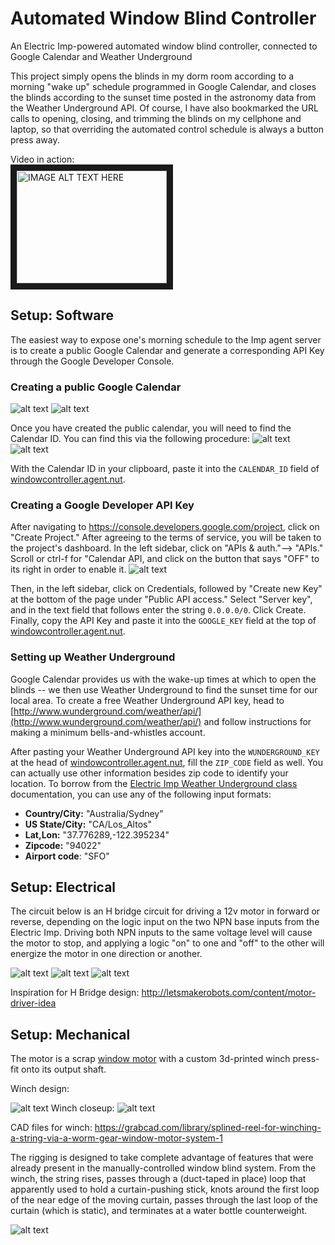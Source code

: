 # Automated Window Blind Controller
An Electric Imp-powered automated window blind controller, connected to Google Calendar and Weather Underground

This project simply opens the blinds in my dorm room according to a morning "wake up" schedule programmed in Google Calendar, and closes the blinds according to the sunset time posted in the astronomy data from the Weather Underground API. Of course, I have also bookmarked the URL calls to opening, closing, and trimming the blinds on my cellphone and laptop, so that overriding the automated control schedule is always a button press away.

Video in action:      
<a href="http://www.youtube.com/watch?feature=player_embedded&v=Lm1xPXeB1SU" target="_blank"><img src="http://img.youtube.com/vi/Lm1xPXeB1SU/0.jpg" 
alt="IMAGE ALT TEXT HERE" width="240" height="180" border="10" /></a>

## Setup: Software

The easiest way to expose one's morning schedule to the Imp agent server is to create a public Google Calendar and generate a corresponding API Key through the Google Developer Console.

### Creating a public Google Calendar

![alt text](http://i.imgur.com/eQKIOjj.png "Creating a Calendar")
![alt text](http://i.imgur.com/hhjkcMW.png "Making it public")

Once you have created the public calendar, you will need to find the Calendar ID. You can find this via the following procedure: 
![alt text](http://i.imgur.com/gNnytCq.png "Calendar settings")
![alt text](http://i.imgur.com/W75srge.png "Getting Calendar ID")

With the Calendar ID in your clipboard, paste it into the `CALENDAR_ID` field of [windowcontroller.agent.nut](https://github.com/acarrillo/window-blind-controller/blob/master/windowcontroller.agent.nut).

### Creating a Google Developer API Key
After navigating to https://console.developers.google.com/project, click on "Create Project." After agreeing to the terms of service, you will be taken to the project's dashboard. In the left sidebar, click on "APIs & auth."--> "APIs." Scroll or ctrl-f for "Calendar API, and click on the button that says "OFF" to its right in order to enable it.
![alt text](http://i.imgur.com/hWEXfDG.png "Getting Calendar ID")

Then, in the left sidebar, click on Credentials, followed by "Create new Key" at the bottom of the page under "Public API access." Select "Server key", and in the text field that follows enter the string `0.0.0.0/0`. Click Create. Finally, copy the API Key and paste it into the `GOOGLE_KEY` field at the top of [windowcontroller.agent.nut](https://github.com/acarrillo/window-blind-controller/blob/master/windowcontroller.agent.nut).

### Setting up Weather Underground

Google Calendar provides us with the wake-up times at which to open the blinds -- we then use Weather Underground to find the sunset time for our local area. To create a free Weather Underground API key, head to [http://www.wunderground.com/weather/api/](http://www.wunderground.com/weather/api/) and follow instructions for making a minimum bells-and-whistles account.

After pasting your Weather Underground API key into the `WUNDERGROUND_KEY` at the head of [windowcontroller.agent.nut](https://github.com/acarrillo/window-blind-controller/blob/master/windowcontroller.agent.nut), fill the `ZIP_CODE` field as well. You can actually use other information besides zip code to identify your location. To borrow from the [Electric Imp Weather Underground class](https://github.com/electricimp/reference/tree/master/webservices/wunderground) documentation, you can use any of the following input formats:

- **Country/City:** "Australia/Sydney"
- **US State/City:** "CA/Los_Altos"
- **Lat,Lon:** "37.776289,-122.395234"
- **Zipcode:** "94022"
- **Airport code**: "SFO"


## Setup: Electrical

The circuit below is an H bridge circuit for driving a 12v motor in forward or reverse, depending on the logic input on the two NPN base inputs from the Electric Imp. Driving both NPN inputs to the same voltage level will cause the motor to stop, and applying a logic "on" to one and "off" to the other will energize the motor in one direction or another.

![alt text](http://i.imgur.com/6yY9EK2.png "Circuit schematic")
![alt text](http://i.imgur.com/kK7122n.jpg "Breadboard")
![alt text](http://i.imgur.com/hWy6xdu.jpg "Winch")

Inspiration for H Bridge design: http://letsmakerobots.com/content/motor-driver-idea

## Setup: Mechanical

The motor is a scrap [window motor](https://www.google.com/search?site=&tbm=isch&source=hp&biw=1280&bih=635&q=window+motor&oq=window+motor&gs_l=img.3..0l10.971.2062.0.2165.12.8.0.1.1.0.216.787.2j3j1.6.0.msedr...0...1ac.1.61.img..5.7.790._NM5K_zDsE0#tbm=isch&q=car+window+motor&revid=881154322) with a custom 3d-printed winch press-fit onto its output shaft. 

Winch design:

![alt text](http://i.imgur.com/syJhmKE.png "Winch Design")
Winch closeup:
![alt text](http://i.imgur.com/SDHnLFY.jpg "Winch Closeup")

CAD files for winch: https://grabcad.com/library/splined-reel-for-winching-a-string-via-a-worm-gear-window-motor-system-1

The rigging is designed to take complete advantage of features that were already present in the manually-controlled window blind system. From the winch, the string rises, passes through a (duct-taped in place) loop that apparently used to hold a curtain-pushing stick, knots around the first loop of the near edge of the moving curtain, passes through the last loop of the curtain (which is static), and terminates at a water bottle counterweight.


![alt text](http://i.imgur.com/wPJKgsb.jpg "Winch Closeup")


